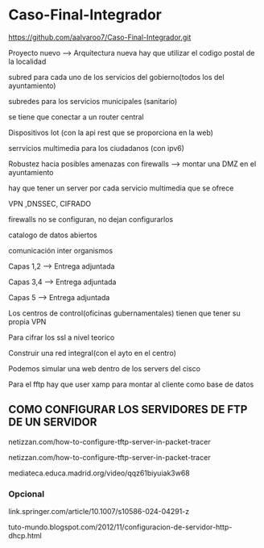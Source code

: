 # Caso-Final-Integrador
https://github.com/aalvaroo7/Caso-Final-Integrador.git


Proyecto nuevo --> Arquitectura nueva
hay que utilizar el codigo postal de la localidad 

subred para cada uno de los servicios del gobierno(todos los del ayuntamiento) 

subredes para los servicios municipales (sanitario)

se tiene que conectar a un router central

Dispositivos Iot (con la api rest que se proporciona en la web)

serrvicios multimedia para los ciudadanos (con ipv6)

Robustez hacia posibles amenazas con firewalls --> montar una DMZ en el ayuntamiento 

hay que tener un server por cada servicio multimedia que se ofrece 

VPN ,DNSSEC, CIFRADO

firewalls no se configuran, no dejan configurarlos

catalogo de datos abiertos 

comunicación inter organismos 



Capas 1,2 --> Entrega adjuntada

Capas 3,4 --> Entrega adjuntada 

Capas 5 --> Entrega adjuntada


Los centros de control(oficinas gubernamentales) tienen que tener su propia VPN 

Para cifrar los ssl a nivel teorico 

Construir una red integral(con el ayto en el centro)


Podemos simular una web dentro de los servers del cisco

Para el fftp hay que user xamp para montar al cliente como base de datos

## COMO CONFIGURAR LOS SERVIDORES DE FTP DE UN SERVIDOR 

netizzan.com/how-to-configure-tftp-server-in-packet-tracer

netizzan.com/how-to-configure-tftp-server-in-packet-tracer

mediateca.educa.madrid.org/video/qqz61biyuiak3w68

### Opcional 

link.springer.com/article/10.1007/s10586-024-04291-z


tuto-mundo.blogspot.com/2012/11/configuracion-de-servidor-http-dhcp.html
